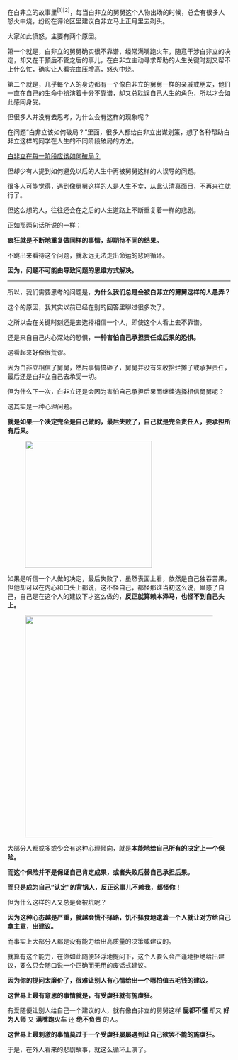 <p data-pid="czOnHzqz">在白非立的故事里<sup data-text="上进记" data-url="https://zhuanlan.zhihu.com/p/91072728" data-draft-node="inline" data-draft-type="reference" data-numero="1">[1]</sup><sup data-text="沉沦记" data-url="https://zhuanlan.zhihu.com/p/105130082" data-draft-node="inline" data-draft-type="reference" data-numero="2">[2]</sup>，每当白非立的舅舅这个人物出场的时候，总会有很多人怒火中烧，纷纷在评论区里建议白非立马上正月里去剃头。</p><p data-pid="3PROAUWZ">大家如此愤怒，主要有两个原因。</p><p data-pid="hNtoWbX4">第一个就是，白非立的舅舅确实很不靠谱，经常满嘴跑火车，随意干涉白非立的决定，却又在干预后不管之后的事儿，在白非立主动寻求帮助的人生关键时刻又帮不上什么忙，确实让人看完血压增高，怒火中烧。</p><p data-pid="pdhBh33B">第二个就是，几乎每个人的身边都有一个像白非立的舅舅一样的亲戚或朋友，他们一直在自己的生命中扮演着十分不靠谱，却又总耽误自己人生的角色，所以才会如此感同身受。</p><p data-pid="F7SWMvpT">但很多人并没有去思考，为什么会有这样的现象呢？</p><p data-pid="o-A4_yma">在问题“白非立该如何破局？”里面，很多人都给白非立出谋划策，想了各种帮助白非立这样的同学在人生的不同阶段破局的方法。</p><a href="https://www.zhihu.com/question/384226096" data-draft-node="block" data-draft-type="link-card" class="internal">白非立在每一阶段应该如何破局？</a><p data-pid="sVJG4LQq">但却少有人提到如何避免以后的人生中再被舅舅这样的人误导的问题。</p><p data-pid="B2ny9uyQ">很多人可能觉得，遇到像舅舅这样的人是人生不幸，从此认清真面目，不再来往就行了。</p><p data-pid="RRitZexE">但这么想的人，往往还会在之后的人生道路上不断重复着一样的悲剧。</p><p data-pid="lQ6CO-F_">正如那两句话所说的一样：</p><p data-pid="pB1R4xaj"><b>疯狂就是不断地重复做同样的事情，却期待不同的结果。</b></p><p data-pid="EVzCxwS0">不跳出来看待这个问题，就永远无法走出命运的悲剧循环。</p><p data-pid="rflpIFQH"><b>因为，问题不可能由导致问题的思维方式解决。</b></p><hr><p data-pid="ZI_G-6_l">所以，我们需要思考的问题是，<b>为什么我们总是会被白非立的舅舅这样的人愚弄？</b></p><p data-pid="ImpqpnyQ">这个的原因，我其实以前已经在别的回答里聊过很多次了。</p><p data-pid="shA6lyph">之所以会在关键时刻还是去选择相信一个人，即使这个人看上去不靠谱。</p><p data-pid="YrwEvPZW">还是来自自己内心深处的恐惧，<b>一种害怕自己承担责任或后果的恐惧。</b></p><p data-pid="63P--bMZ">这看起来好像很荒谬。</p><p data-pid="tDqActVQ">因为白非立相信了舅舅，然后事情搞砸了，舅舅并没有来收拾烂摊子或承担责任，最后还是白非立自己去承受一切。</p><p data-pid="te9xdqhf">但为什么下一次，白非立还是会因为害怕自己承担后果而继续选择相信舅舅呢？</p><p data-pid="S8q3Qf-9">这其实是一种心理问题。</p><p data-pid="c21o8wjh"><b>就是如果一个决定完全是自己做的，最后失败了，自己就是完全责任人，要承担所有后果。</b></p><figure data-size="normal"><img src="https://pica.zhimg.com/v2-055ae9dd6ad6d619ca14a1865258ad2c_720w.jpg?source=d16d100b" data-caption="" data-size="normal" data-rawwidth="286" data-rawheight="300" class="content_image" width="286"></figure><p data-pid="7j0toIVO">如果是听信一个人做的决定，最后失败了，虽然表面上看，依然是自己独吞苦果，但他却可以在内心和口头上都说，这不怪自己，都怪那谁当初这么说，蛊惑了自己，自己是在这个人的建议下才这么做的，<b>反正就算赖本泽马，也怪不到自己头上。</b></p><figure data-size="normal"><img src="https://picx.zhimg.com/v2-fa9d683e7f297a22c7270fae7f3c3223_720w.jpg?source=d16d100b" data-caption="" data-size="normal" data-rawwidth="500" data-rawheight="231" class="origin_image zh-lightbox-thumb" width="500" data-original="https://picx.zhimg.com/v2-fa9d683e7f297a22c7270fae7f3c3223_720w.jpg?source=d16d100b"></figure><p data-pid="ksDzxGYh">大部分人都或多或少会有这种心理倾向，就是<b>本能地给自己所有的决定上一个保险。</b></p><p data-pid="vlGOnhJa"><b>而这个保险并不是保证自己肯定成果，或者失败后替自己承担后果。</b></p><p data-pid="cMGCf1Oy"><b>而只是成为自己“认定”的背锅人，反正这事儿不赖我，都怪你！</b></p><p data-pid="Bpp387TO">但为什么这样的人又总是会被坑呢？</p><p data-pid="wgICmesp"><b>因为这种心态越是严重，就越会慌不择路，饥不择食地逮着一个人就让对方给自己拿主意，出建议。</b></p><p data-pid="82HR_Lh0">而事实上大部分人都是没有能力给出高质量的决策或建议的。</p><p data-pid="EVisnNIy">就算有这个能力，在你如此随便轻浮地提问下，这个人要么会严谨地拒绝给出建议，要么只会随口说一个正确而无用的废话式建议。</p><p data-pid="5xEwzuGE"><b>因为你的提问太廉价了，很难让别人有心情给出一个哪怕值五毛钱的建议。</b></p><p data-pid="8nP2fDD3"><b>这世界上最有意思的事情就是，有受虐狂就有施虐狂。</b></p><p data-pid="-f_G2ZSl">有爱随便让别人给自己一个建议的人，就有像白非立的舅舅这样 <b>屁都不懂</b> 却又 <b>好为人师</b> 又 <b>满嘴跑火车</b> 还 <b>绝不负责</b> 的人。</p><p data-pid="wAcQGf1H"><b>这世界上最刺激的事情莫过于一个受虐狂屡屡遇到让自己欲罢不能的施虐狂。</b></p><p data-pid="csVqt6AM">于是，在外人看来的悲剧故事，就这么循环上演了。</p>